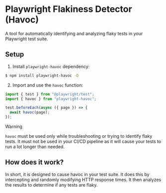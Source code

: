 # Playwright Flakiness Detector (Havoc)

A tool for automatically identifying and analyzing flaky tests in your Playwright test suite.

## Setup

1. Install `playwright-havoc` dependency:

```bash
$ npm install playwright-havoc -D
```

2. Import and use the `havoc` function:

```ts
import { test } from "@playwright/test";
import { havoc } from "playwright-havoc";

test.beforeEach(async ({ page }) => {
  await havoc(page);
});
```

> [!WARNING]
> `havoc` must be used only while troubleshooting or trying to identify flaky tests. It must not be used in your CI/CD pipeline as it will cause your tests to run a lot longer than needed.

## How does it work?

In short, it is designed to cause havoc in your test suite. It does this by intercepting and randomly modifying HTTP response times. It then analyzes the results to determine if any tests are flaky.
